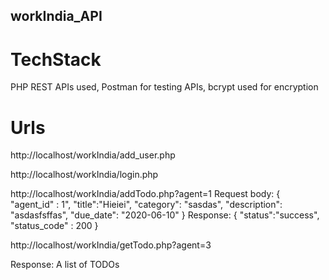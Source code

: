 ## workIndia_API

# TechStack 
PHP REST APIs used, Postman for testing APIs, bcrypt used for encryption

# Urls
http://localhost/workIndia/add_user.php

http://localhost/workIndia/login.php

http://localhost/workIndia/addTodo.php?agent=1 
Request body:
{
    "agent_id" : 1",
    "title":"Hieiei",
    "category": "sasdas",
    "description": "asdasfsffas",
    "due_date": "2020-06-10"
}
Response:
{
  "status":"success",
  "status_code" : 200
}

http://localhost/workIndia/getTodo.php?agent=3

Response: A list of TODOs

